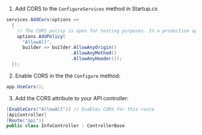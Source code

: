 1. Add CORS to the `ConfigureServices` method in Startup.cs

```csharp
services.AddCors(options =>
  {
    // The CORS policy is open for testing purposes. In a production application, you should restrict it to known origins.
    options.AddPolicy(
      "AllowAll",
      builder => builder.AllowAnyOrigin()
                        .AllowAnyMethod()
                        .AllowAnyHeader());
  });
```

2. Enable CORS in the the `Configure` method: 

```csharp
app.UseCors();
```

3. Add the CORS attribute to your API controller:

```csharp
[EnableCors("AllowAll")] // Enables CORS for this route
[ApiController]
[Route("api")]
public class InfoController : ControllerBase
```
